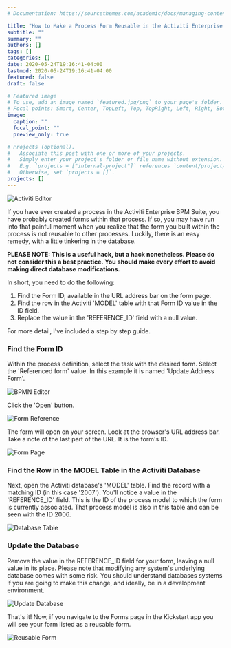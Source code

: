 ```yaml
---
# Documentation: https://sourcethemes.com/academic/docs/managing-content/

title: "How to Make a Process Form Reusable in the Activiti Enterprise BPM Suite"
subtitle: ""
summary: ""
authors: []
tags: []
categories: []
date: 2020-05-24T19:16:41-04:00
lastmod: 2020-05-24T19:16:41-04:00
featured: false
draft: false

# Featured image
# To use, add an image named `featured.jpg/png` to your page's folder.
# Focal points: Smart, Center, TopLeft, Top, TopRight, Left, Right, BottomLeft, Bottom, BottomRight.
image:
  caption: ""
  focal_point: ""
  preview_only: true

# Projects (optional).
#   Associate this post with one or more of your projects.
#   Simply enter your project's folder or file name without extension.
#   E.g. `projects = ["internal-project"]` references `content/project/deep-learning/index.md`.
#   Otherwise, set `projects = []`.
projects: []
---
```

![Activiti Editor](091415_0329_Howtomakeap1.jpg)

If you have ever created a process in the Activiti Enterprise BPM Suite, you have probably created forms within that process. If so, you may have run into that painful moment when you realize that the form you built within the process is not reusable to other processes. Luckily, there is an easy remedy, with a little tinkering in the database.

<strong>PLEASE NOTE: This is a useful hack, but a hack nonetheless. Please do not consider this a best practice.&nbsp;You should make every effort&nbsp;to avoid making direct database modifications.</strong>

In short, you need to do the following:
<ol>
 	<li>Find the Form ID, available in the URL address bar on the form page.</li>
 	<li>Find the row in the Activiti 'MODEL' table with that Form ID value in the ID field.</li>
 	<li>Replace the value in the 'REFERENCE_ID' field with a null value.</li>
</ol>
For more detail, I've included a step by step guide.
<h3>Find the Form ID</h3>
Within the process definition, select the task with the desired form. Select the 'Referenced form' value. In this example it is named 'Update Address Form'.

![BPMN Editor](091415_0329_Howtomakeap2.jpg)

Click the 'Open' button.

![Form Reference](091415_0329_Howtomakeap3.jpg)

The form will open on your screen. Look at the browser's URL address bar. Take a note of the last part of the URL. It is the form's ID.

![Form Page](Form-Page-medium-with-box.jpg)
<h3>Find the Row in the MODEL Table in the Activiti Database</h3>
Next, open the Activiti database's 'MODEL' table. Find the record with a matching ID (in this case '2007'). You'll notice a value in the 'REFERENCE_ID' field. This is the ID of the process model to which the form is currently associated. That process model is also in this table and can be seen with the ID 2006.

![Database Table](091415_0329_Howtomakeap5.jpg)
<h3>Update the Database</h3>
Remove the value in the REFERENCE_ID field for your form, leaving a null value in its place. Please note that modifying any system's underlying database comes with some risk. You should understand databases systems if you are going to make this change, and ideally, be in a development environment.

![Update Database](091415_0329_Howtomakeap6.jpg)

That's it! Now, if you navigate to the Forms page in the Kickstart app you will see your form listed as a reusable form.

![Reusable Form](091415_0329_Howtomakeap7.jpg)

